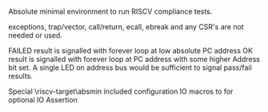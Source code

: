 Absolute minimal environment to run RISCV compliance tests.

exceptions, trap/vector, call/return, ecall, ebreak and any CSR's are not needed or used.

FAILED result is signalled with forever loop at low absolute PC address 
OK result is signalled with forever loop at PC address with some higher Address bit set.
A single LED on address bus would be sufficient to signal pass/fail results.

Special \riscv-target\absmin included configuration IO macros to for optional IO Assertion
